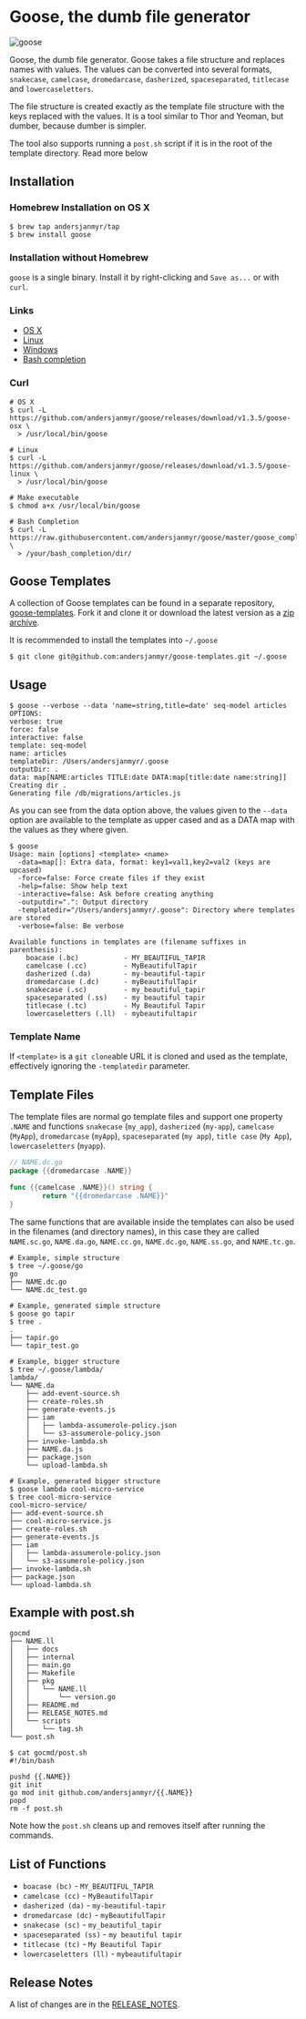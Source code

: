 # Goose, the dumb file generator

![goose](goose-small.png)

Goose, the dumb file generator. Goose takes a file structure and replaces names
with values. The values can be converted into several formats, `snakecase`,
`camelcase`, `dromedarcase`, `dasherized`, `spaceseparated`, `titlecase` and
`lowercaseletters`.

The file structure is created exactly as the template file structure with the
keys replaced with the values. It is a tool similar to Thor and Yeoman, but
dumber, because dumber is simpler.

The tool also supports running a `post.sh` script if it is in the root of the
template directory. Read more below

## Installation

### Homebrew Installation on OS X

```
$ brew tap andersjanmyr/tap
$ brew install goose
```

### Installation without Homebrew

`goose` is a single binary. Install it by right-clicking and `Save as...` or with
`curl`.

### Links

- [OS X](https://github.com/andersjanmyr/goose/releases/download/v1.3.5/goose-osx)
- [Linux](https://github.com/andersjanmyr/goose/releases/download/v1.3.5/goose-linux)
- [Windows](https://github.com/andersjanmyr/goose/releases/download/v1.3.5/goose.exe)
- [Bash completion](https://raw.githubusercontent.com/andersjanmyr/goose/v1.3.5/goose_completion.sh)

### Curl

```
# OS X
$ curl -L https://github.com/andersjanmyr/goose/releases/download/v1.3.5/goose-osx \
  > /usr/local/bin/goose

# Linux
$ curl -L https://github.com/andersjanmyr/goose/releases/download/v1.3.5/goose-linux \
  > /usr/local/bin/goose

# Make executable
$ chmod a+x /usr/local/bin/goose

# Bash Completion
$ curl -L https://raw.githubusercontent.com/andersjanmyr/goose/master/goose_completion.sh \
  > /your/bash_completion/dir/
```

## Goose Templates

A collection of Goose templates can be found in a separate repository,
[goose-templates](https://github.com/andersjanmyr/goose-templates). Fork it and
clone it or download the latest version as a
[zip archive](https://github.com/andersjanmyr/goose-templates/archive/master.zip).

It is recommended to install the templates into `~/.goose`

```
$ git clone git@github.com:andersjanmyr/goose-templates.git ~/.goose
```

## Usage

```
$ goose --verbose --data 'name=string,title=date' seq-model articles
OPTIONS:
verbose: true
force: false
interactive: false
template: seq-model
name: articles
templateDir: /Users/andersjanmyr/.goose
outputDir: .
data: map[NAME:articles TITLE:date DATA:map[title:date name:string]]
Creating dir .
Generating file /db/migrations/articles.js
```

As you can see from the data option above, the values given to the `--data`
option are available to the template as upper cased and as a DATA map with the
values as they where given.

```
$ goose
Usage: main [options] <template> <name>
  -data=map[]: Extra data, format: key1=val1,key2=val2 (keys are upcased)
  -force=false: Force create files if they exist
  -help=false: Show help text
  -interactive=false: Ask before creating anything
  -outputdir=".": Output directory
  -templatedir="/Users/andersjanmyr/.goose": Directory where templates are stored
  -verbose=false: Be verbose

Available functions in templates are (filename suffixes in parenthesis):
	boacase (.bc)           - MY_BEAUTIFUL_TAPIR
	camelcase (.cc)         - MyBeautifulTapir
	dasherized (.da)        - my-beautiful-tapir
	dromedarcase (.dc)      - myBeautifulTapir
	snakecase (.sc)         - my_beautiful_tapir
	spaceseparated (.ss)    - my beautiful tapir
	titlecase (.tc)         - My Beautiful Tapir
	lowercaseletters (.ll)  - mybeautifultapir
```

### Template Name

If `<template>` is a `git clone`able URL it is cloned and used as the template,
effectively ignoring the `-templatedir` parameter.

## Template Files

The template files are normal go template files and support one property
`.NAME` and functions `snakecase` (`my_app`), `dasherized` (`my-app`),
`camelcase` (`MyApp`), `dromedarcase` (`myApp`), `spaceseparated` (`my app`),
`title case` (`My App`), `lowercaseletters` (`myapp`).

```go
// NAME.dc.go
package {{dromedarcase .NAME}}

func {{camelcase .NAME}}() string {
        return "{{dromedarcase .NAME}}"
}
```

The same functions that are available inside the templates can also be used in
the filenames (and directory names), in this case they are called `NAME.sc.go`,
`NAME.da.go`, `NAME.cc.go`, `NAME.dc.go`, `NAME.ss.go`, and `NAME.tc.go`.

```
# Example, simple structure
$ tree ~/.goose/go
go
├── NAME.dc.go
└── NAME.dc_test.go
```

```
# Example, generated simple structure
$ goose go tapir
$ tree .
.
├── tapir.go
└── tapir_test.go

```

```
# Example, bigger structure
$ tree ~/.goose/lambda/
lambda/
└── NAME.da
    ├── add-event-source.sh
    ├── create-roles.sh
    ├── generate-events.js
    ├── iam
    │   ├── lambda-assumerole-policy.json
    │   └── s3-assumerole-policy.json
    ├── invoke-lambda.sh
    ├── NAME.da.js
    ├── package.json
    └── upload-lambda.sh
```

```
# Example, generated bigger structure
$ goose lambda cool-micro-service
$ tree cool-micro-service
cool-micro-service/
├── add-event-source.sh
├── cool-micro-service.js
├── create-roles.sh
├── generate-events.js
├── iam
│   ├── lambda-assumerole-policy.json
│   └── s3-assumerole-policy.json
├── invoke-lambda.sh
├── package.json
└── upload-lambda.sh
```

## Example with post.sh

```
gocmd
├── NAME.ll
│   ├── docs
│   ├── internal
│   ├── main.go
│   ├── Makefile
│   ├── pkg
│   │   └── NAME.ll
│   │       └── version.go
│   ├── README.md
│   ├── RELEASE_NOTES.md
│   └── scripts
│       └── tag.sh
└── post.sh
```

```
$ cat gocmd/post.sh
#!/bin/bash

pushd {{.NAME}}
git init
go mod init github.com/andersjanmyr/{{.NAME}}
popd
rm -f post.sh
```

Note how the `post.sh` cleans up and removes itself after running the commands.

## List of Functions

- `boacase (bc)` - `MY_BEAUTIFUL_TAPIR`
- `camelcase (cc)` - `MyBeautifulTapir`
- `dasherized (da)` - `my-beautiful-tapir`
- `dromedarcase (dc)` - `myBeautifulTapir`
- `snakecase (sc)` - `my_beautiful_tapir`
- `spaceseparated (ss)` - `my beautiful tapir`
- `titlecase (tc)` - `My Beautiful Tapir`
- `lowercaseletters (ll)` - `mybeautifultapir`

## Release Notes

A list of changes are in the [RELEASE_NOTES](RELEASE_NOTES.md).
